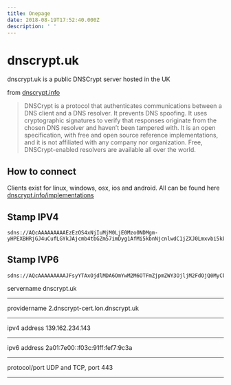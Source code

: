 ```yaml
---
title: Onepage
date: 2018-08-19T17:52:40.000Z
description: ' '
---
```

# dnscrypt.uk

dnscrypt.uk is a public DNSCrypt server hosted in the UK

from [dnscrypt.info](https://dnscrypt.info)

> DNSCrypt is a protocol that authenticates communications between a DNS client and a DNS resolver. It prevents DNS spoofing. It uses cryptographic signatures to verify that responses originate from the chosen DNS resolver and haven’t been tampered with.
> It is an open specification, with free and open source reference implementations, and it is not affiliated with any company nor organization.
> Free, DNSCrypt-enabled resolvers are available all over the world.

## How to connect

Clients exist for linux, windows, osx, ios and android.  All can be found here
[dnscrypt.info/implementations](https://dnscrypt.info/implementations)

## Stamp IPV4

```
sdns://AQcAAAAAAAAAEzEzOS4xNjIuMjM0LjE0Mzo0NDMgm-yHPEXBHRjGJ4uCufLGYkJAjcmb4tbGZm57imDyg1AfMi5kbnNjcnlwdC1jZXJ0Lmxvbi5kbnNjcnlwdC51aw
```

## Stamp IVP6

```
sdns://AQcAAAAAAAAAJFsyYTAxOjdlMDA6OmYwM2M6OTFmZjpmZWY3OjljM2FdOjQ0MyCb7Ic8RcEdGMYni4K58sZiQkCNyZvi1sZmbnuKYPKDUB8yLmRuc2NyeXB0LWNlcnQubG9uLmRuc2NyeXB0LnVr
```

servername       dnscrypt.uk

- - -

providername   2.dnscrypt-cert.lon.dnscrypt.uk

- - -

ipv4 address   139.162.234.143

- - -

ipv6 address  2a01:7e00::f03c:91ff:fef7:9c3a

- - -

protocol/port   UDP and TCP, port 443

- - -
